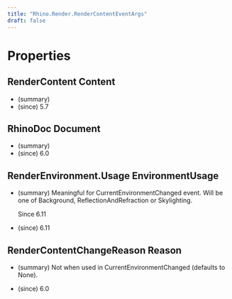 ```yaml
---
title: "Rhino.Render.RenderContentEventArgs"
draft: false
---
```


# Properties
## RenderContent Content
- (summary) 
- (since) 5.7
## RhinoDoc Document
- (summary) 
- (since) 6.0
## RenderEnvironment.Usage EnvironmentUsage
- (summary) 
     Meaningful for CurrentEnvironmentChanged event. Will be one of Background, ReflectionAndRefraction or Skylighting.
     
     Since 6.11
     
- (since) 6.11
## RenderContentChangeReason Reason
- (summary) 
     Not when used in CurrentEnvironmentChanged (defaults to None).
     
- (since) 6.0
